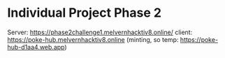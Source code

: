 # Individual Project Phase 2

Server: https://phase2challenge1.melvernhacktiv8.online/
client: https://poke-hub.melvernhacktiv8.online (minting, so temp: https://poke-hub-d1aa4.web.app)

